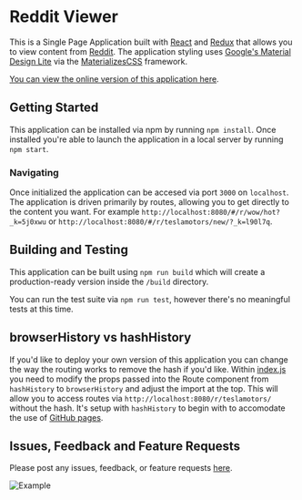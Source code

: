 # Reddit Viewer
This is a Single Page Application built with [React](https://facebook.github.io/react/) and [Redux](https://github.com/reactjs/react-redux) that allows you to view content from [Reddit](http://reddit.com).  The application styling uses [Google's Material Design Lite](https://getmdl.io/) via the [MaterializesCSS](http://materializecss.com/) framework.

[You can view the online version of this application here](https://jamesives.github.io/react-redux-reddit-viewer/).


## Getting Started
This application can be installed via npm by running `npm install`. Once installed you're able to launch the application in a local server by running `npm start`.


### Navigating
Once initialized the application can be accesed via port `3000` on `localhost`. The application is driven primarily by routes, allowing you to get directly to the content you want. For example `http://localhost:8080/#/r/wow/hot?_k=5j0xwu` or `http://localhost:8080/#/r/teslamotors/new/?_k=l90l7q`.


## Building and Testing
This application can be built using `npm run build` which will create a production-ready version inside the `/build` directory. 

You can run the test suite via `npm run test`, however there's no meaningful tests at this time.

## browserHistory vs hashHistory
If you'd like to deploy your own version of this application you can change the way the routing works to remove the hash if you'd like. Within [index.js](https://github.com/JamesIves/react-redux-reddit-viewer/blob/master/src/index.js) you need to modify the props passed into the Route component from `hashHistory` to `browserHistory` and adjust the import at the top. This will allow you to access routes via `http://localhost:8080/r/teslamotors/` without the hash. It's setup with `hashHistory` to begin with to accomodate the use of [GitHub pages](https://pages.github.com/).


## Issues, Feedback and Feature Requests
Please post any issues, feedback, or feature requests [here](https://github.com/JamesIves/react-redux-reddit-viewer/issues).

![Example](public/assets/application_example.gif)
